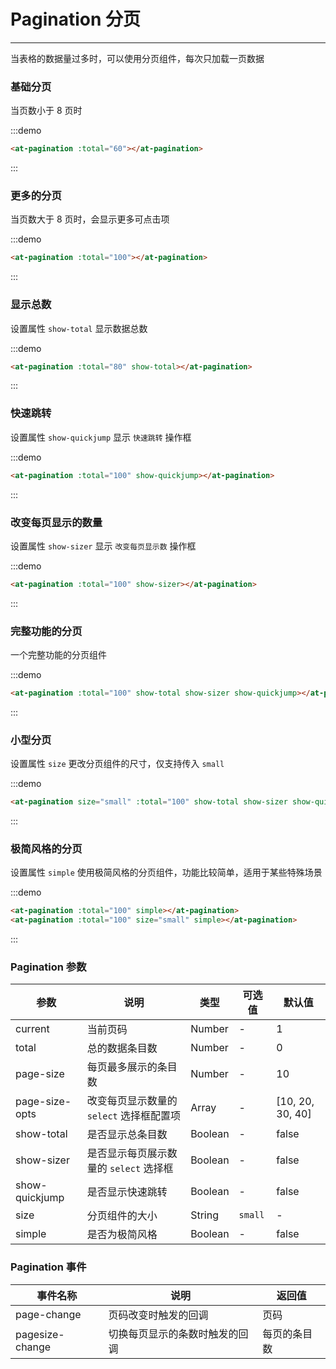 
# Pagination 分页

----

当表格的数据量过多时，可以使用分页组件，每次只加载一页数据

### 基础分页

当页数小于 8 页时

:::demo
```html
<at-pagination :total="60"></at-pagination>
```
:::

### 更多的分页

当页数大于 8 页时，会显示更多可点击项

:::demo
```html
<at-pagination :total="100"></at-pagination>
```
:::

### 显示总数

设置属性 `show-total` 显示数据总数

:::demo
```html
<at-pagination :total="80" show-total></at-pagination>
```
:::

### 快速跳转

设置属性 `show-quickjump` 显示 `快速跳转` 操作框

:::demo
```html
<at-pagination :total="100" show-quickjump></at-pagination>
```
:::

### 改变每页显示的数量

设置属性 `show-sizer` 显示 `改变每页显示数` 操作框

:::demo
```html
<at-pagination :total="100" show-sizer></at-pagination>
```
:::

### 完整功能的分页

一个完整功能的分页组件

:::demo
```html
<at-pagination :total="100" show-total show-sizer show-quickjump></at-pagination>
```
:::

### 小型分页

设置属性 `size` 更改分页组件的尺寸，仅支持传入 `small`

:::demo
```html
<at-pagination size="small" :total="100" show-total show-sizer show-quickjump></at-pagination>
```
:::

### 极简风格的分页

设置属性 `simple` 使用极简风格的分页组件，功能比较简单，适用于某些特殊场景

:::demo
```html
<at-pagination :total="100" simple></at-pagination>
<at-pagination :total="100" size="small" simple></at-pagination>
```
:::

### Pagination 参数

| 参数      | 说明          | 类型      | 可选值                           | 默认值  |
|---------- |-------------- |---------- |-----------------------------  |-------- |
| current | 当前页码 | Number | - | 1 |
| total | 总的数据条目数 | Number | - | 0 |
| page-size | 每页最多展示的条目数 | Number | - | 10 |
| page-size-opts | 改变每页显示数量的 `select` 选择框配置项 | Array | - | [10, 20, 30, 40] |
| show-total | 是否显示总条目数 | Boolean | - | false |
| show-sizer | 是否显示每页展示数量的 `select` 选择框 | Boolean | - | false |
| show-quickjump | 是否显示快速跳转 | Boolean | - | false |
| size | 分页组件的大小 | String | `small` | - |
| simple | 是否为极简风格 | Boolean | - | false |

### Pagination 事件

| 事件名称      | 说明          | 返回值  |
|---------- |-------------- |---------- |
| page-change | 页码改变时触发的回调 | 页码 |
| pagesize-change | 切换每页显示的条数时触发的回调 | 每页的条目数 |

<style lang="scss" scoped>
  .at-pagination + .at-pagination {
    margin-top: 16px;
  }
</style>
